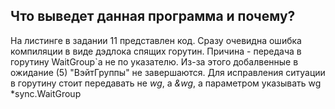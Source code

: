 ## Что выведет данная программа и почему?

На листинге в задании 11 представлен код. Сразу очевидна ошибка компиляции в виде дэдлока спящих горутин.
Причина - передача в горутину WaitGroup`а не по указателю. Из-за этого добалвенные в ожидание (5) "ВэйтГруппы" 
не завершаются. Для исправления ситуации в горутину стоит передавать не *wg*, а *&wg*, а параметром указывать 
wg *sync.WaitGroup